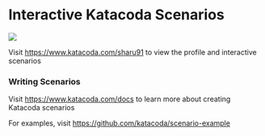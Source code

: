 # Interactive Katacoda Scenarios

[![](http://shields.katacoda.com/katacoda/sharu91/count.svg)](https://www.katacoda.com/sharu91 "Get your profile on Katacoda.com")

Visit https://www.katacoda.com/sharu91 to view the profile and interactive scenarios

### Writing Scenarios
Visit https://www.katacoda.com/docs to learn more about creating Katacoda scenarios

For examples, visit https://github.com/katacoda/scenario-example

